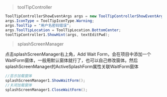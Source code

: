 >toolTipController
```csharp
ToolTipControllerShowEventArgs args = new ToolTipControllerShowEventArgs();
args.IconType = ToolTipIconType.Warning;
args.ToolTip = "用户名密码错误";
args.ToolTipLocation = ToolTipLocation.BottomCenter;
toolTipController1.ShowHint(args, textEditPwd);
```

>splashScreenManager

点击splashScreenManager右上角，Add Wait Form，会在项目中添加一个WaitForm窗体，一般用默认窗体就行了，也可以自己修改窗体。然后splashScreenManager的ActiveSplashForm属性关联WaitForm窗体
```csharp
//显示加载窗体
splashScreenManager1.ShowWaitForm();
//关闭加载窗体
splashScreenManager1.CloseWaitForm();
```